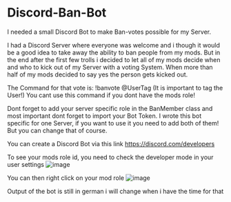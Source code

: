 # Discord-Ban-Bot
I needed a small Discord Bot to make Ban-votes possible for my Server.

I had a Discord Server where everyone was welcome and i though it would be a good idea to take away the ability to ban people from my mods.
But in the end after the first few trolls i decided to let all of my mods decide when and who to kick out of my Server with a voting System.
When more than half of my mods decided to say yes the person gets kicked out.

The Command for that vote is: !banvote @UserTag
(It is important to tag the User!)
You cant use this command if you dont have the mods role!

Dont forget to add your server specific role in the BanMember class and most important dont forget to import your Bot Token.
I wrote this bot specific for one Server, if you want to use it you need to add both of them! But you can change that of course.



You can create a Discord Bot via this link
https://discord.com/developers

To see your mods role id, you need to check the developer mode in your user settings
![image](https://user-images.githubusercontent.com/130777986/234647949-6c043d2f-c784-4586-abe6-9686b02bcf71.png)

You can then right click on your mod role
![image](https://user-images.githubusercontent.com/130777986/234648217-dd769af0-9a21-4697-8662-4df6a0aede2e.png)

Output of the bot is still in german i will change when i have the time for that
